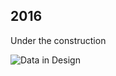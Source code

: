 ## 2016

Under the construction

![Data in Design](https://namjulee.github.io/njs-lab-public/project/2016-viz-harvard-csv171/2016-viz-harvard-csv171.jpg)